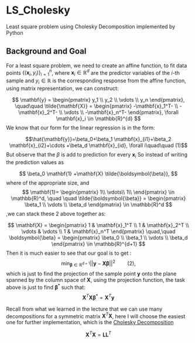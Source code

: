 # LS_Cholesky
Least square problem using Cholesky Decomposition implemented by Python 
## Background and Goal
For a least square problem, we need to create an affine function, to fit data points $\{(\mathbf{x}_i, y_i)\}_{i=1}^n$, where $\mathbf{x}_i \in \mathbb{R}^d$ are the predictor variables of the $i$-th sample and $y_i \in \mathbb{R}$ is the corresponding response from the affine function, using matrix representation, we can construct:

$$
\mathbf{y} = 
\begin{pmatrix}
y_1 \\
y_2 \\
\vdots \\
y_n
\end{pmatrix},
\quad\quad
\tilde{\mathbf{X}} = 
\begin{pmatrix}
-\mathbf{x}_1^T- \\
-\mathbf{x}_2^T-  \\
\vdots \\
-\mathbf{x}_n^T- 
\end{pmatrix},
\forall \mathbf{x}_i \in \mathbb{R}^{d}
$$
We know that our form for the linear regression is in the form:

$$\hat{\mathbf{y}}=\beta_0+\beta_1 \mathbf{x}_{i1}+\beta_2 \mathbf{x}_{i2}+\cdots +\beta_d \mathbf{x}_{id}, \forall i\quad\quad (1)$$
But observe that the $\beta$ is add to prediction for every $\mathbf{x}_i$
So instead of writing the prediction values as

$$
\beta_0 \mathbf{1} +\mathbf{X} \tilde{\boldsymbol{\beta}},
$$
where  of the appropriate size, and
$$
\mathbf{1}=
\begin{pmatrix}
    1\\
    \vdots\\
    1\\
\end{pmatrix}
\in \mathbb{R}^d,
\quad
\quad
\tilde{\boldsymbol{\beta}} = 
\begin{pmatrix}
\beta_1 \\
\vdots \\
\beta_d
\end{pmatrix}
\in \mathbb{R}^d
$$
,we can stack these 2 above together as:

$$
\mathbf{X} =
\begin{pmatrix}
1 & \mathbf{x}_1^T \\
1 & \mathbf{x}_2^T \\
\vdots & \vdots \\
1 & \mathbf{x}_n^T
\end{pmatrix}
\quad,\quad
\boldsymbol{\beta} = 
\begin{pmatrix}
\beta_0 \\
\beta_1 \\
\vdots \\
\beta_d
\end{pmatrix}
\in \mathbb{R}^{d+1}
$$
Then it is much easier to see that our goal is to get :
$$
\min_{\boldsymbol{\beta} \in \mathbb{R}^{d+1} } ||\mathbf{y}-\mathbf{X}\boldsymbol{\beta}||^2
\quad\quad(2),$$
which is just to find the projection of the sample point $\mathbf{y}$ onto the plane spanned by the column space of $\mathbf{X}$, using the projection function, the task above is just to find $\boldsymbol{\beta}^*$ such that:
$$\mathbf{X}^T\mathbf{X}\boldsymbol{\beta}^*=\mathbf{X}^T\mathbf{y}$$

Recall from what we learned in the lecture that we can use many decompositions for a symmetric matrix $\mathbf{X}^T\mathbf{X}$, here I will choose the easiest one for further implementation, which is the [Cholesky Decomposition](https://en.wikipedia.org/wiki/Cholesky_decomposition)

$$
\mathbf{X}^T\mathbf{X}=\mathbf{L}\mathbf{L}^T
$$
